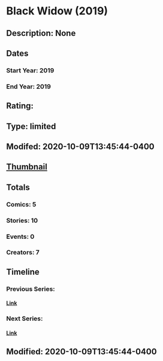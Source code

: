 # Black Widow (2019)
## Description: None
## Dates
### Start Year: 2019
### End Year: 2019
## Rating: 
## Type: limited
## Modifed: 2020-10-09T13:45:44-0400
## [Thumbnail](http://i.annihil.us/u/prod/marvel/i/mg/3/80/5c379c013566d.jpg)
## Totals
### Comics: 5
### Stories: 10
### Events: 0
### Creators: 7
## Timeline
### Previous Series: 
#### [Link]()
### Next Series: 
#### [Link]()
## Modified: 2020-10-09T13:45:44-0400